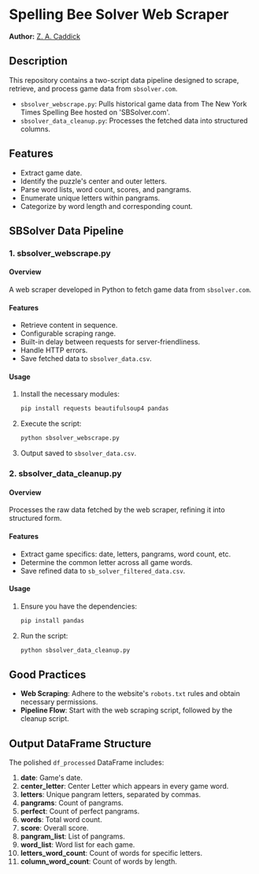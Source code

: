 # Spelling Bee Solver Web Scraper

**Author:** [Z. A. Caddick](https://zacharycaddick.com/)

## Description

This repository contains a two-script data pipeline designed to scrape, retrieve, and process game data from `sbsolver.com`.
- `sbsolver_webscrape.py`: Pulls historical game data from The New York Times Spelling Bee hosted on 'SBSolver.com'.
- `sbsolver_data_cleanup.py`: Processes the fetched data into structured columns.

## Features

- Extract game date.
- Identify the puzzle's center and outer letters.
- Parse word lists, word count, scores, and pangrams.
- Enumerate unique letters within pangrams.
- Categorize by word length and corresponding count.

## SBSolver Data Pipeline

### 1. sbsolver_webscrape.py

#### Overview
A web scraper developed in Python to fetch game data from `sbsolver.com`.

#### Features
- Retrieve content in sequence.
- Configurable scraping range.
- Built-in delay between requests for server-friendliness.
- Handle HTTP errors.
- Save fetched data to `sbsolver_data.csv`.

#### Usage
1. Install the necessary modules:
    ```bash
    pip install requests beautifulsoup4 pandas
    ```
2. Execute the script:
    ```bash
    python sbsolver_webscrape.py
    ```
3. Output saved to `sbsolver_data.csv`.

### 2. sbsolver_data_cleanup.py

#### Overview
Processes the raw data fetched by the web scraper, refining it into structured form.

#### Features
- Extract game specifics: date, letters, pangrams, word count, etc.
- Determine the common letter across all game words.
- Save refined data to `sb_solver_filtered_data.csv`.

#### Usage
1. Ensure you have the dependencies:
    ```bash
    pip install pandas
    ```
2. Run the script:
    ```bash
    python sbsolver_data_cleanup.py
    ```

## Good Practices
- **Web Scraping**: Adhere to the website's `robots.txt` rules and obtain necessary permissions.
- **Pipeline Flow**: Start with the web scraping script, followed by the cleanup script.

## Output DataFrame Structure

The polished `df_processed` DataFrame includes:
1. **date**: Game's date.
2. **center_letter**: Center Letter which appears in every game word.
3. **letters**: Unique pangram letters, separated by commas.
4. **pangrams**: Count of pangrams.
5. **perfect**: Count of perfect pangrams.
6. **words**: Total word count.
7. **score**: Overall score.
8. **pangram_list**: List of pangrams.
9. **word_list**: Word list for each game.
10. **letters_word_count**: Count of words for specific letters.
11. **column_word_count**: Count of words by length.
